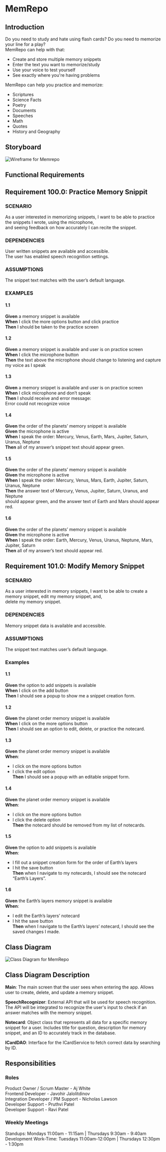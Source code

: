 # MemRepo

## Introduction
Do you need to study and hate using flash cards? Do you need to memorize your line for a play? <br>
MemRepo can help with that: <br>
- Create and store multiple memory snippets <br>
- Enter the text you want to memorize/study <br>
- Use your voice to test yourself <br>
- See exactly where you're having problems <br>

MemRepo can help you practice and memorize: <br>
- Scriptures
- Science Facts
- Poetry
- Documents
- Speeches
- Math
- Quotes
- History and Geography

## Storyboard

![Wireframe for Memrepo](MemRepoWireFrame.png)

## Functional Requirements

## Requirement 100.0: Practice Memory Snippit

### SCENARIO
As a user interested in memorizing snippets, I want to be able to practice the snippets I wrote, using the microphone, <br>
and seeing feedback on how accurately I can recite the snippet.

### DEPENDENCIES
User written snippets are available and accessible. <br>
The user has enabled speech recognition settings.

### ASSUMPTIONS
The snippet text matches with the user’s default language. 

### EXAMPLES
#### 1.1
**Given** a memory snippet is available <br>
**When** I click the more options button and click practice <br>
**Then** I should be taken to the practice screen

#### 1.2
**Given** a memory snippet is available and user is on practice screen <br>
**When** I click the microphone button <br>
**Then** the text above the microphone should change to listening and capture my voice as I speak

#### 1.3
**Given** a memory snippet is available and user is on practice screen <br>
**When** I click microphone and don’t speak <br>
**Then** I should receive and error message: <br>
Error could not recognize voice

#### 1.4 
**Given** the order of the planets’ memory snippet is available <br>
**Given** the microphone is active <br>
**When** I speak the order: Mercury, Venus, Earth, Mars, Jupiter, Saturn, Uranus, Neptune <br>
**Then** all of my answer’s snippet text should appear green.

#### 1.5 
**Given** the order of the planets’ memory snippet is available <br>
**Given** the microphone is active <br>
**When** I speak the order: Mercury, Venus, Mars, Earth, Jupiter, Saturn, Uranus, Neptune <br>
**Then** the answer text of Mercury, Venus, Jupiter, Saturn, Uranus, and Neptune <br>
should appear green, and the answer text of Earth and Mars should appear red. 

#### 1.6
**Given** the order of the planets’ memory snippet is available <br>
**Given** the microphone is active <br>
**When** I speak the order: Earth, Mercury, Venus, Uranus, Neptune, Mars, Jupiter, Saturn <br>
**Then** all of my answer’s text should appear red. 

## Requirement 101.0: Modify Memory Snippet

### SCENARIO
As a user interested in memory snippets, I want to be able to create a memory snippet, edit my memory snippet, and,<br> 
delete my memory snippet. 

### DEPENDENCIES
Memory snippet data is available and accessible. 

### ASSUMPTIONS
The snippet text matches user’s default language.

### Examples
#### 1.1  
**Given** the option to add snippets is available <br>
**When** I click on the add button <br>
**Then** I should see a popup to show me a snippet creation form. 

#### 1.2 
**Given** the planet order memory snippet is available <br>
**When** I click on the more options button <br>
**Then** I should see an option to edit, delete, or practice the notecard. 

#### 1.3  
**Given** the planet order memory snippet is available <br>
**When**: <br>
- I click on the more options button 
- I click the edit option <br>
**Then** I should see a popup with an editable snippet form.

#### 1.4  
**Given** the planet order memory snippet is available <br> 
**When**: <br>
- I click on the more options button 
- I click the delete option <br>
**Then** the notecard should be removed from my list of notecards. 

#### 1.5  
**Given** the option to add snippets is available <br>
**When**: <br>
- I fill out a snippet creation form for the order of Earth’s layers 
- I hit the save button <br>
**Then** when I navigate to my notecards, I should see the notecard “Earth’s Layers”. 

#### 1.6 
**Given** the Earth’s layers memory snippet is available <br>
**When**: <br>
- I edit the Earth’s layers’ notecard 
- I hit the save button <br>
**Then** when I navigate to the Earth’s layers’ notecard, I should see the saved changes I made. 

## Class Diagram

![Class Diagram for MemRepo](MemRepoClassDiagram.png)

## Class Diagram Description

**Main**: The main screen that the user sees when entering the app. Allows user to create, delete, and update a memory snippet.<br>

**SpeechRecognizer**: External API that will be used for speech recognition. The API will be integrated to recognize the user's input to check if an answer matches with the memory snippet.<br>

**Notecard**: Object class that represents all data for a specific memory snippet for a user. Includes title for question, description for memory snippet, and an ID to accurately track in the database.<br>

**ICardDAO**: Interface for the ICardService to fetch correct data by searching by ID.<br>

## Responsibilities

### Roles

Product Owner / Scrum Master - Aj White<br>
Frontend Developer - Javohir Jalolitdinov<br>
Integration Developer / PM Support - Nicholas Lawson<br>
Developer Support - Pruthvi Patel<br>
Developer Support - Ravi Patel<br>

### Weekly Meetings

Standups: Mondays 11:00am - 11:15am | Thursdays 9:30am - 9:40am<br>
Development Work-Time: Tuesdays 11:00am-12:00pm | Thursdays 12:30pm - 1:30pm
